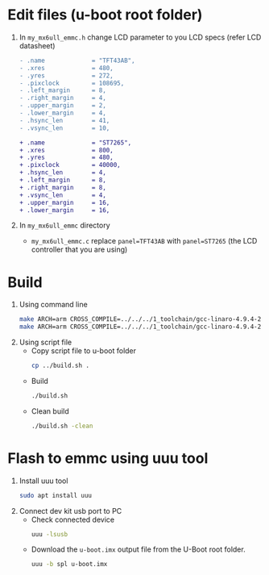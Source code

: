 # Edit files (u-boot root folder)
1. In `my_mx6ull_emmc.h` change LCD parameter to you LCD specs (refer LCD datasheet)
    ```diff
    - .name             = "TFT43AB",
    - .xres             = 480,
    - .yres             = 272,
    - .pixclock         = 108695,
    - .left_margin      = 8,
    - .right_margin     = 4,
    - .upper_margin     = 2,
    - .lower_margin     = 4,
    - .hsync_len        = 41,
    - .vsync_len        = 10,

    + .name			    = "ST7265",
    + .xres             = 800,
    + .yres             = 480,
    + .pixclock         = 40000,
    + .hsync_len        = 4,
    + .left_margin      = 8,
    + .right_margin     = 8,
    + .vsync_len        = 4,
    + .upper_margin     = 16,
    + .lower_margin     = 16,
    ```

2. In `my_mx6ull_emmc` directory
    - `my_mx6ull_emmc.c`
    replace `panel=TFT43AB` with `panel=ST7265` (the LCD controller that you are using)

# Build
1. Using command line
    ```bash
    make ARCH=arm CROSS_COMPILE=../../../1_toolchain/gcc-linaro-4.9.4-2017.01-x86_64_arm-linux-gnueabihf/bin/arm-linux-gnueabihf- my_mx6ull_emmc_defconfig
    make ARCH=arm CROSS_COMPILE=../../../1_toolchain/gcc-linaro-4.9.4-2017.01-x86_64_arm-linux-gnueabihf/bin/arm-linux-gnueabihf- -j12
    ```
2. Using script file
    - Copy script file to u-boot folder
        ```bash
        cp ../build.sh .
        ```
    - Build
        ```bash
        ./build.sh
        ```
    - Clean build
        ```bash
        ./build.sh -clean
        ```
# Flash to emmc using uuu tool
1. Install uuu tool
    ```bash
    sudo apt install uuu
    ```
2. Connect dev kit usb port to PC
    - Check connected device
        ```bash
        uuu -lsusb
        ```
    - Download the `u-boot.imx` output file from the U-Boot root folder.
        ```bash
        uuu -b spl u-boot.imx
        ```